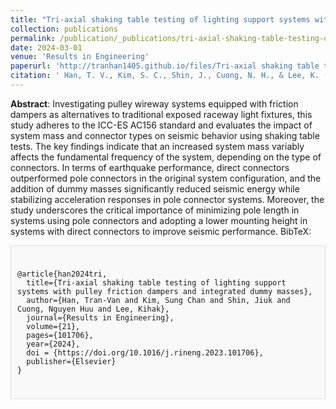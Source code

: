 ```yaml
---
title: "Tri-axial shaking table testing of lighting support systems with pulley friction dampers and integrated dummy masses"
collection: publications
permalink: /publication/_publications/tri-axial-shaking-table-testing-of-lighting-support 
date: 2024-03-01
venue: 'Results in Engineering'
paperurl: 'http://tranhan1405.github.io/files/Tri-axial shaking table testing of lighting support systems with pulley friction dampers and integrated dummy masses.pdf'
citation: ' Han, T. V., Kim, S. C., Shin, J., Cuong, N. H., & Lee, K. (2024). Tri-axial shaking table testing of lighting support systems with pulley friction dampers and integrated dummy masses. Results in Engineering, 21, 101706.'
---
```

**Abstract**: Investigating pulley wireway systems equipped with friction dampers as alternatives to traditional exposed raceway light fixtures, this study adheres to the ICC-ES AC156 standard and evaluates the impact of system mass and connector types on seismic behavior using shaking table tests. The key findings indicate that an increased system mass variably affects the fundamental frequency of the system, depending on the type of connectors. In terms of earthquake performance, direct connectors outperformed pole connectors in the original system configuration, and the addition of dummy masses significantly reduced seismic energy while stabilizing acceleration responses in pole connector systems. Moreover, the study underscores the critical importance of minimizing pole length in systems using pole connectors and adopting a lower mounting height in systems with direct connectors to improve seismic performance.
BibTeX: 
  <div style="border: 1px solid #ddd; padding: 10px; background-color: #f9f9f9;">
  <pre><code>
@article{han2024tri,
  title={Tri-axial shaking table testing of lighting support systems with pulley friction dampers and integrated dummy masses},
  author={Han, Tran-Van and Kim, Sung Chan and Shin, Jiuk and Cuong, Nguyen Huu and Lee, Kihak},
  journal={Results in Engineering},
  volume={21},
  pages={101706},
  year={2024},
  doi = {https://doi.org/10.1016/j.rineng.2023.101706},
  publisher={Elsevier}
}
  </code></pre>
  </div>



